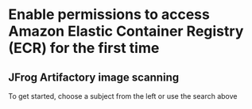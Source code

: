 # Enable permissions to access Amazon Elastic Container Registry \(ECR\) for the first time

## JFrog Artifactory image scanning

To get started, choose a subject from the left or use the search above

